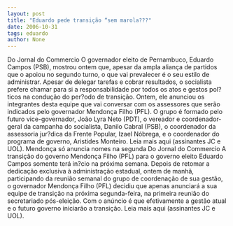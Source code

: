 ```yaml
---
layout: post
title: "Eduardo pede transição “sem marola???"
date: 2006-10-31
tags: eduardo
author: None
---
```

Do Jornal do Commercio
O governador eleito de Pernambuco, Eduardo Campos (PSB), mostrou ontem que, apesar da ampla aliança de partidos que o apoiou no segundo turno, o que vai prevalecer é o seu estilo de administrar. 
Apesar de delegar tarefas e cobrar resultados, o socialista prefere chamar para si a responsabilidade por todos os atos e gestos pol?ticos na condução do per?odo de transição. 
Ontem, ele anunciou os integrantes desta equipe que vai conversar com os assessores que serão indicados pelo governador Mendonça Filho (PFL). O grupo é formado pelo futuro vice-governador, João Lyra Neto (PDT), o vereador e coordenador-geral da campanha do socialista, Danilo Cabral (PSB), o coordenador da assessoria jur?dica da Frente Popular, Izael Nóbrega, e o coordenador do programa de governo, Aristides Monteiro.
Leia mais aqui (assinantes JC e UOL).
Mendonça só anuncia nomes na segunda
Do Jornal do Commercio
A transição do governo Mendonça Filho (PFL) para o governo eleito Eduardo Campos somente terá
 in?cio na próxima semana. 
Depois de retomar a dedicação exclusiva à administração estadual, ontem de manhã, participando da reunião semanal do grupo de coordenação de sua gestão, o governador Mendonça Filho (PFL) decidiu que apenas anunciará a sua equipe de transição na próxima segunda-feira, na primeira reunião do secretariado pós-eleição. Com o anúncio é que efetivamente a gestão atual e o futuro governo iniciarão a transição.
Leia mais aqui (assinantes JC e UOL). 